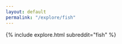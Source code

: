 ```yaml
---
layout: default
permalink: "/explore/fish"
---
```


<link rel="stylesheet" type="text/css" href="/static/css/explore.css">
{% include explore.html subreddit="fish" %}
